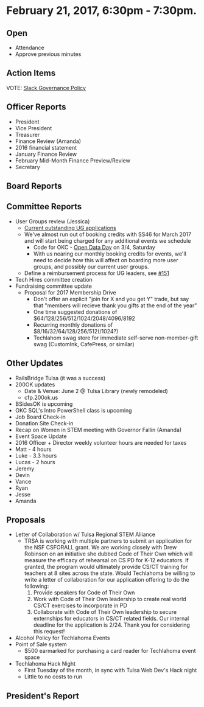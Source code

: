 # February 21, 2017, 6:30pm - 7:30pm.

## Open
* Attendance
* Approve previous minutes

## Action Items

VOTE: [Slack Governance Policy](https://github.com/techlahoma/board_meetings/issues/31#issuecomment-269248527)

## Officer Reports
* President
* Vice President
* Treasurer
 * Finance Review (Amanda) 
 * 2016 financial statement  
 * January Finance Review  
 * February Mid-Month Finance Preview/Review  
* Secretary

## Board Reports

## Committee Reports
* User Groups review (Jessica)
  * [Current outstanding UG applications](https://gist.github.com/seejessicacode/b9122dff8b2b381470aeac5a3771a272)
  * We've almost run out of booking credits with SS46 for March 2017 and will start being charged for any additional events we schedule
    * Code for OKC - [Open Data Day](http://opendataday.org/) on 3/4, Saturday
    * With us nearing our monthly booking credits for events, we'll need to decide how this will affect on boarding more user groups, and possibly our current user groups.
  * Define a reimbursement process for UG leaders, see [#151](https://github.com/techlahoma/user-groups/issues/151)
* Tech Hires committee creation
* Fundraising committee update
  * Proposal for 2017 Membership Drive
    * Don't offer an explicit "join for X and you get Y" trade, but say that "members will recieve thank you gifts at the end of the year"
    * One time suggested donations of $64/128/256/512/1024/2048/4096/8192
    * Recurring monthly donations of $8/16/32/64/128/256/512(/1024?)
    * Techlahom swag store for immediate self-serve non-member-gift swag (CustomInk, CafePress, or similar)

## Other Updates
* RailsBridge Tulsa (it was a success) 
* 200OK updates
  * Date & Venue: June 2 @ Tulsa Library (newly remodeled)
  * cfp.200ok.us
* BSidesOK is upcoming
* OKC SQL's Intro PowerShell class is upcoming
* Job Board Check-in
* Donation Site Check-in
* Recap on Women in STEM meeting with Governor Fallin (Amanda)
* Event Space Update
* 2016 Officer + Director weekly volunteer hours are needed for taxes
 * Matt - 4 hours
 * Luke - 3.3 hours
 * Lucas - 2 hours
 * Jeremy
 * Devin
 * Vance
 * Ryan
 * Jesse
 * Amanda

## Proposals
* Letter of Collaboration w/ Tulsa Regional STEM Aliiance
  * TRSA is working with multiple partners to submit an application for the NSF CSFORALL grant. We are working closely with Drew Robinson on an initiative she dubbed Code of Their Own which will measure the efficacy of rehearsal on CS PD for K-12 educators. If granted, the program would ultimately provide CS/CT training for teachers at 8 sites across the state. 
Would Techlahoma be willing to write a letter of collaboration for our application offering to do the following:
    1. Provide speakers for Code of Their Own
    2. Work with Code of Their Own leadership to create real world CS/CT exercises to incorporate in PD
    3. Collaborate with Code of Their Own leadership to secure externships for educators in CS/CT related fields.
   Our internal deadline for the application is 2/24. Thank you for considering this request!
* Alcohol Policy for Techlahoma Events
* Point of Sale system  
  * $500 earmarked for purchasing a card reader for Techlahoma event space
* Techlahoma Hack Night
  * First Tuesday of the month, in sync with Tulsa Web Dev's Hack night
  * Little to no costs to run
  
## President's Report 
